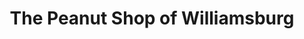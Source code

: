 ---
title: "The Peanut Shop of Williamsburg"
url: /williamsburg/the-peanut-shop-of-williamsburg/
shop: Allgemein
---